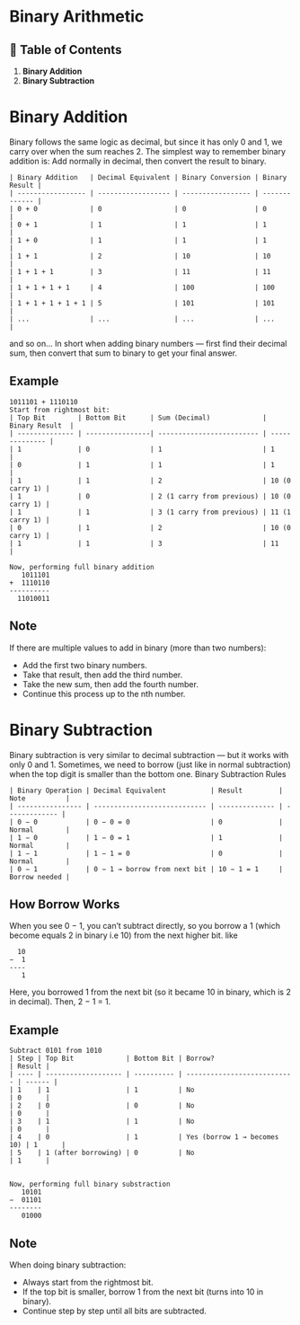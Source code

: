# **Binary Arithmetic**

## 📑 Table of Contents


1. **Binary Addition**
2. **Binary Subtraction**





# Binary Addition
Binary follows the same logic as decimal, but since it has only 0 and 1, we carry over when the sum reaches 2.
The simplest way to remember binary addition is:
Add normally in decimal, then convert the result to binary.
```
| Binary Addition   | Decimal Equivalent | Binary Conversion | Binary Result |
| ----------------- | ------------------ | ----------------- | ------------- |
| 0 + 0             | 0                  | 0                 | 0             |
| 0 + 1             | 1                  | 1                 | 1             |
| 1 + 0             | 1                  | 1                 | 1             |
| 1 + 1             | 2                  | 10                | 10            |
| 1 + 1 + 1         | 3                  | 11                | 11            |
| 1 + 1 + 1 + 1     | 4                  | 100               | 100           |
| 1 + 1 + 1 + 1 + 1 | 5                  | 101               | 101           |
| ...               | ...                | ...               | ...           |
```
and so on...
In short when adding binary numbers — first find their decimal sum, then convert that sum to binary to get your final answer.
## Example
```
1011101 + 1110110
Start from rightmost bit:
| Top Bit        | Bottom Bit      | Sum (Decimal)             | Binary Result  |
| -------------- | ----------------| ------------------------- | -------------- |
| 1              | 0               | 1                         | 1              |
| 0              | 1               | 1                         | 1              |
| 1              | 1               | 2                         | 10 (0 carry 1) |
| 1              | 0               | 2 (1 carry from previous) | 10 (0 carry 1) |
| 1              | 1               | 3 (1 carry from previous) | 11 (1 carry 1) |
| 0              | 1               | 2                         | 10 (0 carry 1) |
| 1              | 1               | 3                         | 11             |

Now, performing full binary addition
   1011101
+  1110110
----------
  11010011
```
## Note
If there are multiple values to add in binary (more than two numbers):
- Add the first two binary numbers.
- Take that result, then add the third number.
- Take the new sum, then add the fourth number.
- Continue this process up to the nth number.





# Binary Subtraction
Binary subtraction is very similar to decimal subtraction — but it works with only 0 and 1.
Sometimes, we need to borrow (just like in normal subtraction) when the top digit is smaller than the bottom one.
Binary Subtraction Rules
```
| Binary Operation | Decimal Equivalent           | Result         | Note          |
| ---------------- | ---------------------------- | -------------- | ------------- |
| 0 − 0            | 0 − 0 = 0                    | 0              | Normal        |
| 1 − 0            | 1 − 0 = 1                    | 1              | Normal        |
| 1 − 1            | 1 − 1 = 0                    | 0              | Normal        |
| 0 − 1            | 0 − 1 → borrow from next bit | 10 − 1 = 1     | Borrow needed |
```
## How Borrow Works
When you see 0 − 1, you can’t subtract directly, so you borrow a 1 (which become equals 2 in binary i.e 10) from the next higher bit. like
```
  10
−  1
----
   1
```
Here, you borrowed 1 from the next bit (so it became 10 in binary, which is 2 in decimal).
Then, 2 − 1 = 1.
## Example
```
Subtract 0101 from 1010
| Step | Top Bit             | Bottom Bit | Borrow?                     | Result |
| ---- | ------------------- | ---------- | --------------------------- | ------ |
| 1    | 1                   | 1          | No                          | 0      |
| 2    | 0                   | 0          | No                          | 0      |
| 3    | 1                   | 1          | No                          | 0      |
| 4    | 0                   | 1          | Yes (borrow 1 → becomes 10) | 1      |
| 5    | 1 (after borrowing) | 0          | No                          | 1      |


Now, performing full binary substraction
   10101
−  01101
--------
   01000
```
## Note
When doing binary subtraction:
- Always start from the rightmost bit.
- If the top bit is smaller, borrow 1 from the next bit (turns into 10 in binary).
- Continue step by step until all bits are subtracted.